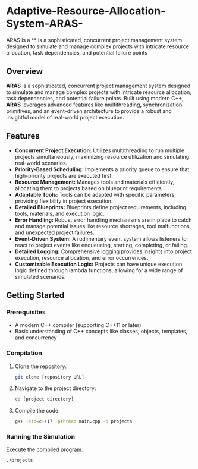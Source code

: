 # Adaptive-Resource-Allocation-System-ARAS-
ARAS is a ** is a sophisticated, concurrent project management system designed to simulate and manage complex projects with intricate resource allocation, task dependencies, and potential failure points
## Overview

**ARAS** is a sophisticated, concurrent project management system designed to simulate and manage complex projects with intricate resource allocation, task dependencies, and potential failure points. Built using modern C++, **ARAS** leverages advanced features like multithreading, synchronization primitives, and an event-driven architecture to provide a robust and insightful model of real-world project execution.

## Features

*   **Concurrent Project Execution:** Utilizes multithreading to run multiple projects simultaneously, maximizing resource utilization and simulating real-world scenarios.
*   **Priority-Based Scheduling:** Implements a priority queue to ensure that high-priority projects are executed first.
*   **Resource Management:**  Manages tools and materials efficiently, allocating them to projects based on blueprint requirements.
*   **Adaptable Tools:** Tools can be adapted with specific parameters, providing flexibility in project execution.
*   **Detailed Blueprints:** Blueprints define project requirements, including tools, materials, and execution logic.
*   **Error Handling:** Robust error handling mechanisms are in place to catch and manage potential issues like resource shortages, tool malfunctions, and unexpected project failures.
*   **Event-Driven System:** A rudimentary event system allows listeners to react to project events like enqueueing, starting, completing, or failing.
*   **Detailed Logging:** Comprehensive logging provides insights into project execution, resource allocation, and error occurrences.
*   **Customizable Execution Logic:** Projects can have unique execution logic defined through lambda functions, allowing for a wide range of simulated scenarios.

## Getting Started

### Prerequisites

*   A modern C++ compiler (supporting C++11 or later)
*   Basic understanding of C++ concepts like classes, objects, templates, and concurrency

### Compilation

1.  Clone the repository:
    ```bash
    git clone [repository URL]
    ```
2.  Navigate to the project directory:
    ```bash
    cd [project directory]
    ```
3.  Compile the code:
    ```bash
    g++ -std=c++17 -pthread main.cpp -o projects
    ```

### Running the Simulation

Execute the compiled program:

```bash
./projects
